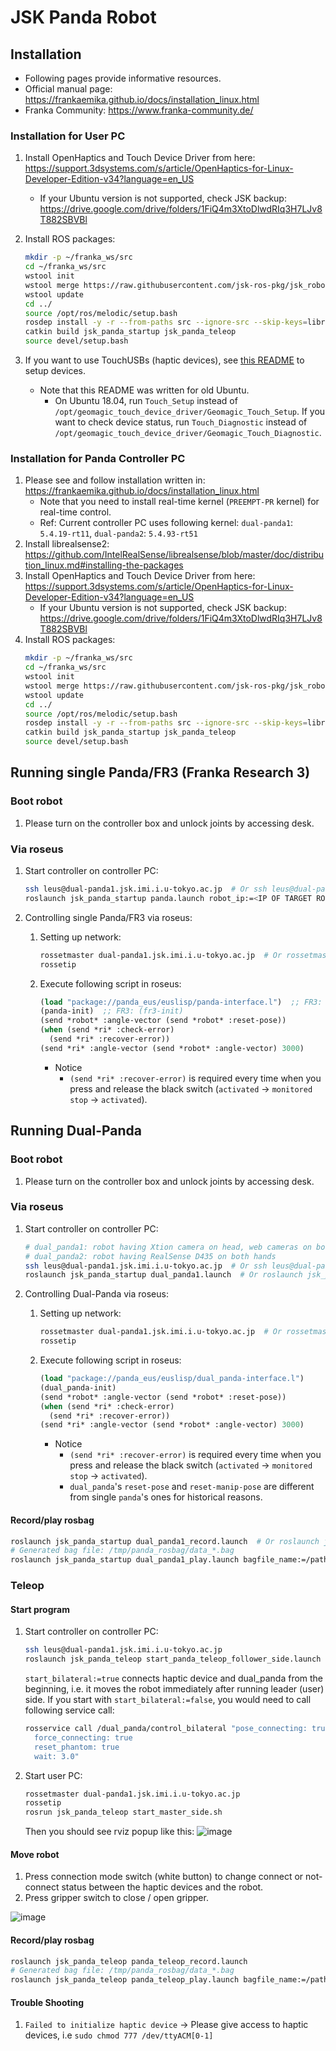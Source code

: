 # JSK Panda Robot
## Installation
- Following pages provide informative resources.
- Official manual page: https://frankaemika.github.io/docs/installation_linux.html
- Franka Community: https://www.franka-community.de/


### Installation for User PC
1. Install OpenHaptics and Touch Device Driver from here: https://support.3dsystems.com/s/article/OpenHaptics-for-Linux-Developer-Edition-v34?language=en_US
   * If your Ubuntu version is not supported, check JSK backup: https://drive.google.com/drive/folders/1FiQ4m3XtoDlwdRIq3H7LJv8T882SBVBl

2. Install ROS packages:
   ```bash
   mkdir -p ~/franka_ws/src
   cd ~/franka_ws/src
   wstool init
   wstool merge https://raw.githubusercontent.com/jsk-ros-pkg/jsk_robot/master/jsk_panda_robot/jsk_panda_user.rosinstall
   wstool update
   cd ../
   source /opt/ros/melodic/setup.bash
   rosdep install -y -r --from-paths src --ignore-src --skip-keys=librealsense2,realsense2_camera  # See comments in jsk_panda.rosinstall
   catkin build jsk_panda_startup jsk_panda_teleop
   source devel/setup.bash
   ```
3. If you want to use TouchUSBs (haptic devices), see [this README](https://github.com/pazeshun/Geomagic_Touch_ROS_Drivers/tree/dual-phantom-readme#use-multiple-devices) to setup devices.
   * Note that this README was written for old Ubuntu.
     - On Ubuntu 18.04, run `Touch_Setup` instead of `/opt/geomagic_touch_device_driver/Geomagic_Touch_Setup`. If you want to check device status, run `Touch_Diagnostic` instead of `/opt/geomagic_touch_device_driver/Geomagic_Touch_Diagnostic`.

### Installation for Panda Controller PC
1. Please see and follow installation written in: https://frankaemika.github.io/docs/installation_linux.html
   * Note that you need to install real-time kernel (`PREEMPT-PR` kernel) for real-time control.
   * Ref: Current controller PC uses following kernel:  `dual-panda1`: `5.4.19-rt11`, `dual-panda2`: `5.4.93-rt51`
2. Install librealsense2:
   https://github.com/IntelRealSense/librealsense/blob/master/doc/distribution_linux.md#installing-the-packages
3. Install OpenHaptics and Touch Device Driver from here: https://support.3dsystems.com/s/article/OpenHaptics-for-Linux-Developer-Edition-v34?language=en_US
   * If your Ubuntu version is not supported, check JSK backup: https://drive.google.com/drive/folders/1FiQ4m3XtoDlwdRIq3H7LJv8T882SBVBl
4. Install ROS packages:
   ```bash
   mkdir -p ~/franka_ws/src
   cd ~/franka_ws/src
   wstool init
   wstool merge https://raw.githubusercontent.com/jsk-ros-pkg/jsk_robot/master/jsk_panda_robot/jsk_panda.rosinstall
   wstool update
   cd ../
   source /opt/ros/melodic/setup.bash
   rosdep install -y -r --from-paths src --ignore-src --skip-keys=librealsense2,realsense2_camera  # See comments in jsk_panda.rosinstall
   catkin build jsk_panda_startup jsk_panda_teleop
   source devel/setup.bash
   ```


## Running single Panda/FR3 (Franka Research 3)
### Boot robot
1. Please turn on the controller box and unlock joints by accessing desk.
### Via roseus
1. Start controller on controller PC:
   ```bash
   ssh leus@dual-panda1.jsk.imi.i.u-tokyo.ac.jp  # Or ssh leus@dual-panda2.jsk.imi.i.u-tokyo.ac.jp
   roslaunch jsk_panda_startup panda.launch robot_ip:=<IP OF TARGET ROBOT>  # FR3: roslaunch jsk_panda_startup fr3.launch robot_ip:=<IP OF TARGET ROBOT>
   ```

2. Controlling single Panda/FR3 via roseus:
   1. Setting up network:
      ```bash
      rossetmaster dual-panda1.jsk.imi.i.u-tokyo.ac.jp  # Or rossetmaster dual-panda2.jsk.imi.i.u-tokyo.ac.jp
      rossetip
      ```
   2. Execute following script in roseus:
      ```lisp
      (load "package://panda_eus/euslisp/panda-interface.l")  ;; FR3: (load "package://panda_eus/euslisp/fr3-interface.l")
      (panda-init)  ;; FR3: (fr3-init)
      (send *robot* :angle-vector (send *robot* :reset-pose))
      (when (send *ri* :check-error)
        (send *ri* :recover-error))
      (send *ri* :angle-vector (send *robot* :angle-vector) 3000)
      ```
      - Notice
        - `(send *ri* :recover-error)` is required every time when you press and release the black switch (`activated` -> `monitored stop` -> `activated`).


## Running Dual-Panda
### Boot robot
1. Please turn on the controller box and unlock joints by accessing desk.
### Via roseus
1. Start controller on controller PC:
   ```bash
   # dual_panda1: robot having Xtion camera on head, web cameras on both hands, microphone on right hand
   # dual_panda2: robot having RealSense D435 on both hands
   ssh leus@dual-panda1.jsk.imi.i.u-tokyo.ac.jp  # Or ssh leus@dual-panda2.jsk.imi.i.u-tokyo.ac.jp
   roslaunch jsk_panda_startup dual_panda1.launch  # Or roslaunch jsk_panda_startup dual_panda2.launch
   ```

2. Controlling Dual-Panda via roseus:
   1. Setting up network:
      ```bash
      rossetmaster dual-panda1.jsk.imi.i.u-tokyo.ac.jp  # Or rossetmaster dual-panda2.jsk.imi.i.u-tokyo.ac.jp
      rossetip
      ```
   2. Execute following script in roseus:
      ```lisp
      (load "package://panda_eus/euslisp/dual_panda-interface.l")
      (dual_panda-init)
      (send *robot* :angle-vector (send *robot* :reset-pose))
      (when (send *ri* :check-error)
        (send *ri* :recover-error))
      (send *ri* :angle-vector (send *robot* :angle-vector) 3000)
      ```
      - Notice
        - `(send *ri* :recover-error)` is required every time when you press and release the black switch (`activated` -> `monitored stop` -> `activated`).
        - `dual_panda`'s `reset-pose` and `reset-manip-pose` are different from single `panda`'s ones for historical reasons.
#### Record/play rosbag
```bash
roslaunch jsk_panda_startup dual_panda1_record.launch  # Or roslaunch jsk_panda_startup dual_panda2_record.launch
# Generated bag file: /tmp/panda_rosbag/data_*.bag
roslaunch jsk_panda_startup dual_panda1_play.launch bagfile_name:=/path/to/bagfile  # Or roslaunch jsk_panda_startup dual_panda2_play.launch bagfile_name:=/path/to/bagfile
```
### Teleop
#### Start program
1. Start controller on controller PC:
   ```bash
   ssh leus@dual-panda1.jsk.imi.i.u-tokyo.ac.jp
   roslaunch jsk_panda_teleop start_panda_teleop_follower_side.launch start_bilateral:=true
   ```
   `start_bilateral:=true` connects haptic device and dual_panda from the beginning, i.e. it moves the robot immediately after running leader (user) side.
   If you start with `start_bilateral:=false`, you would need to call following service call:
   ```bash
   rosservice call /dual_panda/control_bilateral "pose_connecting: true
     force_connecting: true
     reset_phantom: true
     wait: 3.0"
   ```

2. Start user PC:
   ```bash
   rossetmaster dual-panda1.jsk.imi.i.u-tokyo.ac.jp
   rossetip
   rosrun jsk_panda_teleop start_master_side.sh
   ```
   Then you should see rviz popup like this:
   ![image](https://user-images.githubusercontent.com/14994939/181154686-cb8e95c8-96a7-47ac-b074-bf3c72bc5ee8.png)

#### Move robot
1. Press connection mode switch (white button) to change connect or not-connect status between the haptic devices and the robot.
2. Press gripper switch to close / open gripper.

![image](https://user-images.githubusercontent.com/43567489/159150507-75122802-121e-4a22-abd1-b9540890950b.png)

#### Record/play rosbag
```bash
roslaunch jsk_panda_teleop panda_teleop_record.launch
# Generated bag file: /tmp/panda_rosbag/data_*.bag
roslaunch jsk_panda_teleop panda_teleop_play.launch bagfile_name:=/path/to/bagfile
```

#### Trouble Shooting
1. `Failed to initialize haptic device`  -> Please give access to haptic devices, i.e `sudo chmod 777 /dev/ttyACM[0-1]`

